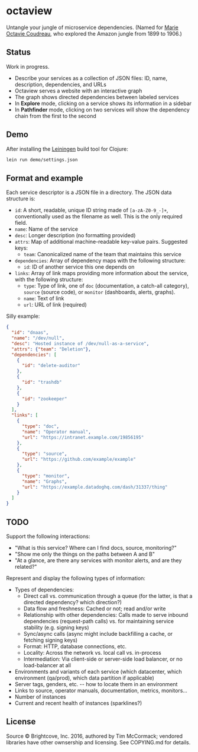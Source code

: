 # octaview

Untangle your jungle of microservice dependencies. (Named for
[Marie Octavie Coudreau][wp-marie], who explored the Amazon jungle
from 1899 to 1906.)

[wp-marie]: https://en.wikipedia.org/wiki/Octavie_Coudreau

## Status

Work in progress.

- Describe your services as a collection of JSON files: ID, name,
  description, dependencies, and URLs
- Octaview serves a website with an interactive graph
- The graph shows directed dependencies between labeled services
- In **Explore** mode, clicking on a service shows its information in a
  sidebar
- In **Pathfinder** mode, clicking on two services will show the
  dependency chain from the first to the second

## Demo

After installing the [Leiningen][lein] build tool for Clojure:

[lein]: https://leiningen.org/

```bash
lein run demo/settings.json
```

## Format and example

Each service descriptor is a JSON file in a directory. The JSON data
structure is:

- `id`: A short, readable, unique ID string made of `[a-zA-Z0-9_-]+`,
  conventionally used as the filename as well. This is the only
  required field.
- `name`: Name of the service
- `desc`: Longer description (no formatting provided)
- `attrs`: Map of additional machine-readable key-value
  pairs. Suggested keys:
    - `team`: Canonicalized name of the team that maintains this service
- `dependencies`: Array of dependency maps with the following structure:
    - `id`: ID of another service this one depends on
- `links`: Array of link maps providing more information about the
  service, with the following structure:
    - `type`: Type of link, one of `doc` (documentation, a catch-all
      category), `source` (source code), or `monitor` (dashboards,
      alerts, graphs).
    - `name`: Text of link
    - `url`: URL of link (required)

Silly example:

```json
{
  "id": "dnaas",
  "name": "/dev/null",
  "desc": "Hosted instance of /dev/null-as-a-service",
  "attrs": {"team": "Deletion"},
  "dependencies": [
    {
      "id": "delete-auditor"
    },
    {
      "id": "trashdb"
    },
    {
      "id": "zookeeper"
    }
  ],
  "links": [
    {
      "type": "doc",
      "name": "Operator manual",
      "url": "https://intranet.example.com/19856195"
    },
    {
      "type": "source",
      "url": "https://github.com/example/example"
    },
    {
      "type": "monitor",
      "name": "Graphs",
      "url": "https://example.datadoghq.com/dash/31337/thing"
    }
  ]
}
```

## TODO

Support the following interactions:

- "What is this service? Where can I find docs, source, monitoring?"
- "Show me only the things on the paths between A and B"
- "At a glance, are there any services with monitor alerts, and are
  they related?"

Represent and display the following types of information:

- Types of dependencies:
    - Direct call vs. communication through a queue (for the latter,
      is that a directed dependency? which direction?)
    - Data flow and freshness: Cached or not; read and/or write
    - Relationship with other dependencies: Calls made to serve
      inbound dependencies (request-path calls) vs. for maintaining
      service stability (e.g. signing keys)
    - Sync/async calls (async might include backfilling a cache, or
      fetching signing keys)
    - Format: HTTP, database connections, etc.
    - Locality: Across the network vs. local call vs. in-process
    - Intermediation: Via client-side or server-side load balancer, or
      no load-balancer at all
- Environments and variants of each service (which datacenter, which
  environment (qa/prod), which data partition if applicable)
- Server tags, genders, etc. -- how to locate them in an environment
- Links to source, operator manuals, documentation, metrics, monitors...
- Number of instances
- Current and recent health of instances (sparklines?)

## License

Source © Brightcove, Inc. 2016, authored by Tim McCormack; vendored
libraries have other ownsership and licensing. See COPYING.md for
details.
